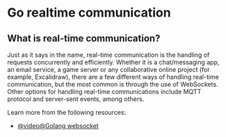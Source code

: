 # Go realtime communication

## What is real-time communication?
Just as it says in the name, real-time communication is the handling of requests concurrently and efficiently. Whether it is a chat/messaging app, an email service, a game server or any collaborative online project (for example, Excalidraw), there are a few different ways of handling real-time communication, but the most common is through the use of WebSockets. Other options for handling real-time communications include MQTT protocol and server-sent events, among others.

Learn more from the following resources:

- [@video@Golang websocket](https://youtu.be/G8SKhZMqvsE)
